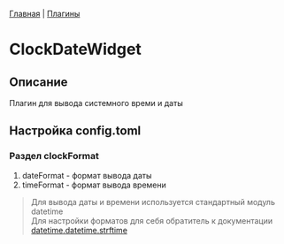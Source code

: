 [Главная](../README.md) | [Плагины](index.md)

# ClockDateWidget

## Описание

Плагин для вывода системного времи и даты

## Настройка config.toml

### Раздел clockFormat

1. dateFormat - формат вывода даты
2. timeFormat - формат вывода времени

> Для вывода даты и времени используется стандартный модуль datetime  
> Для настройки форматов для себя обратитель к документации [datetime.datetime.strftime](https://docs.python.org/3/library/datetime.html#format-codes)
